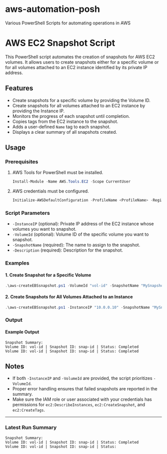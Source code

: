 # aws-automation-posh
Various PowerShell Scripts for automating operations in AWS


# AWS EC2 Snapshot Script

This PowerShell script automates the creation of snapshots for AWS EC2 volumes. It allows users to create snapshots either for a specific volume or for all volumes attached to an EC2 instance identified by its private IP address.

## Features

- Create snapshots for a specific volume by providing the Volume ID.
- Create snapshots for all volumes attached to an EC2 instance by providing the Instance IP.
- Monitors the progress of each snapshot until completion.
- Copies tags from the EC2 instance to the snapshot.
- Adds a user-defined `Name` tag to each snapshot.
- Displays a clear summary of all snapshots created.

## Usage

### Prerequisites

1. AWS Tools for PowerShell must be installed.
   ```powershell
   Install-Module -Name AWS.Tools.EC2 -Scope CurrentUser
   ```
2. AWS credentials must be configured.
   ```powershell
   Initialize-AWSDefaultConfiguration -ProfileName <ProfileName> -Region <Region>
   ```

### Script Parameters

- `-InstanceIP` (optional): Private IP address of the EC2 instance whose volumes you want to snapshot.
- `-VolumeId` (optional): Volume ID of the specific volume you want to snapshot.
- `-SnapshotName` (required): The name to assign to the snapshot.
- `-Description` (required): Description for the snapshot.

### Examples

#### 1. Create Snapshot for a Specific Volume
```powershell
.\aws-createEBSsnapshot.ps1 -VolumeId "vol-id" -SnapshotName "MySnapshot" -Description "Snapshot for a single volume" -Region us-east-1
```

#### 2. Create Snapshots for All Volumes Attached to an Instance
```powershell
.\aws-createEBSsnapshot.ps1 -InstanceIP "10.0.0.10" -SnapshotName "MySnapshot" -Description "Snapshots for all attached volumes" -Region us-east-1
```

### Output

#### Example Output
```plaintext
Snapshot Summary:
Volume ID: vol-id | Snapshot ID: snap-id | Status: Completed
Volume ID: vol-id | Snapshot ID: snap-id | Status: Completed
```

## Notes

- If both `-InstanceIP` and `-VolumeId` are provided, the script prioritizes `-VolumeId`.
- Proper error handling ensures that failed snapshots are reported in the summary.
- Make sure the IAM role or user associated with your credentials has permissions for `ec2:DescribeInstances`, `ec2:CreateSnapshot`, and `ec2:CreateTags`.

---

### Latest Run Summary

```plaintext
Snapshot Summary:
Volume ID: vol-id | Snapshot ID: snap-id | Status: Completed
Volume ID: vol-id | Snapshot ID: snap-id | Status: 
